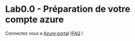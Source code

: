 # Lab0.0 - Préparation de votre compte azure
Connectez vous a [Azure portal](https://portal.azure.com/#blade/Microsoft_Azure_Education/EducationMenuBlade/overview)
([FAQ](https://docs.microsoft.com/fr-fr/azure/education-hub/azure-dev-tools-teaching/program-faq#azure-for-students) )
